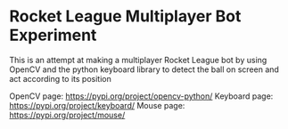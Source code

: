 # Rocket League Multiplayer Bot Experiment

This is an attempt at making a multiplayer Rocket League bot by using OpenCV and the python keyboard library to detect the ball on screen and act according to its position

OpenCV page: https://pypi.org/project/opencv-python/
Keyboard page: https://pypi.org/project/keyboard/
Mouse page: https://pypi.org/project/mouse/
